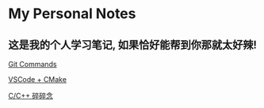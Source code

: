 # My Personal Notes

## 这是我的个人学习笔记, 如果恰好能帮到你那就太好辣!

[Git Commands](Notes/Notes_Git.md)

[VSCode + CMake](Notes/Notes_VSCode_with_CMake.md)

[C/C++ 碎碎念](Notes/Notes_C_Cpp.md)
